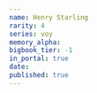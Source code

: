 ```yaml
---
name: Henry Starling
rarity: 4
series: voy
memory_alpha:
bigbook_tier: -1
in_portal: true
date:
published: true
---
```




